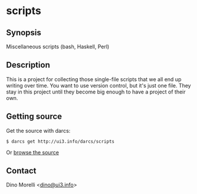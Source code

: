 # scripts

## Synopsis

Miscellaneous scripts (bash, Haskell, Perl)

## Description

This is a project for collecting those single-file scripts that we all end up writing over time. You want to use version control, but it's just one file. They stay in this project until they become big enough to have a project of their own.

## Getting source

Get the source with darcs:

    $ darcs get http://ui3.info/darcs/scripts

Or [browse the source](http://ui3.info/darcs/scripts)

## Contact

Dino Morelli <[dino@ui3.info](mailto:dino@ui3.info)>

